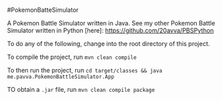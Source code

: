 #PokemonBatteSimulator

A Pokemon Battle Simulator written in Java. See my other Pokemon Battle Simulator written in Python [here]: https://github.com/20avva/PBSPython

To do any of the following, change into the root directory of this project.

To compile the project, run `mvn clean compile`

To then run the project, run `cd target/classes && java me.pavva.PokemonBattleSimulator.App`

TO obtain a `.jar` file, run `mvn clean compile package`